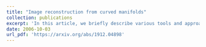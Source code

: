 ```yaml
---
title: "Image reconstruction from curved manifolds"
collection: publications
excerpt: 'In this article, we briefly describe various tools and approaches that algebraic geometry has to offer to straighten bent objects. Throughout this article we will consider a specific example of a bent or curved piece of paper which in our case acts very much like an elastica curve. We conclude this article with a suggestion to algebraic geometry as a viable and fast performance alternative of neural networks in vision and machine learning. The purpose of this article is not to build a full blown framework but to show possibility of using algebraic geometry as an alternative to neural networks for recognizing or extracting features on manifolds.'
date: 2006-10-03
url_pdf: 'https://arxiv.org/abs/1912.04898'
---
```

